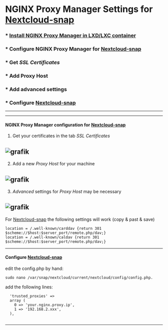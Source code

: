 # NGINX Proxy Manager Settings for [Nextcloud-snap](https://github.com/nextcloud-snap/nextcloud-snap)

### * [Install NGINX Proxy Manager in LXD/LXC container](https://github.com/scubamuc/scubamuc.github.io/blob/scubamuc/wiki-md/LXD-LXC-NGINX_Proxy_Manager.md)
### * Configure NGINX Proxy Manager for [Nextcloud-snap](https://github.com/nextcloud-snap/nextcloud-snap)
### * Get *SSL Certificates*
### * Add Proxy Host
### * Add advanced settings
### * Configure [Nextcloud-snap](https://github.com/nextcloud-snap/nextcloud-snap)

----
----

#### NGINX Proxy Manager configuration for [Nextcloud-snap](https://github.com/nextcloud-snap/nextcloud-snap)

1. Get your certificates in the tab *SSL Certificates*

![grafik](https://user-images.githubusercontent.com/54933878/203948256-a7d0a63d-a5a8-4317-bc0d-a352237cbd20.png)
----

2. Add a new *Proxy Host* for your machine

![grafik](https://user-images.githubusercontent.com/54933878/203948648-ce03c4a9-22d5-498c-8a05-82ea62778156.png)
----

3. *Advanced* settings for *Proxy Host* may be necessary

![grafik](https://user-images.githubusercontent.com/54933878/208299781-930c748e-d411-42a4-811e-f2ccc4fa41b6.png)
----

For [Nextcloud-snap](https://github.com/nextcloud-snap/nextcloud-snap) the following settings will work (copy & past & save)

```
location = /.well-known/carddav {return 301 $scheme://$host:$server_port/remote.php/dav;}
location = /.well-known/caldav {return 301 $scheme://$host:$server_port/remote.php/dav;}
```
----
#### Configure [Nextcloud-snap](https://github.com/nextcloud-snap/nextcloud-snap)

edit the config.php by hand:

```
sudo nano /var/snap/nextcloud/current/nextcloud/config/config.php. 
```
add the following lines:

```
  'trusted_proxies' => 
  array (
    0 => 'your.nginx.proxy.ip',
    1 => '192.168.2.xxx',
  ),
  
```
----
